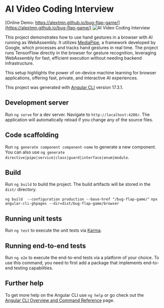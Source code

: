 # AI Video Coding Interview
[Online Demo: https://alextmn.github.io/bug-flap-game/](https://alextmn.github.io/bug-flap-game/)
![AI Video Coding Interview](ai-codinging-interview-1.gif)

This project demonstrates how to use hand gestures in a browser with AI running as WebAssembly. It utilizes [MediaPipe](https://ai.google.dev/edge/mediapipe/solutions/vision/hand_landmarker), a framework developed by Google, which processes and tracks hand gestures in real time. The project runs TensorFlow directly in the browser for gesture recognition, leveraging WebAssembly for fast, efficient execution without needing backend infrastructure.

This setup highlights the power of on-device machine learning for browser applications, offering fast, private, and interactive AI experiences.

This project was generated with [Angular CLI](https://github.com/angular/angular-cli) version 17.3.1.


## Development server

Run `ng serve` for a dev server. Navigate to `http://localhost:4200/`. The application will automatically reload if you change any of the source files.

## Code scaffolding

Run `ng generate component component-name` to generate a new component. You can also use `ng generate directive|pipe|service|class|guard|interface|enum|module`.

## Build
Run `ng build` to build the project. The build artifacts will be stored in the `dist/` directory.

`ng build  --configuration production --base-href "/bug-flap-game/"`
`npx angular-cli-ghpages --dir=dist/bug-flap-game/browser`

## Running unit tests

Run `ng test` to execute the unit tests via [Karma](https://karma-runner.github.io).

## Running end-to-end tests

Run `ng e2e` to execute the end-to-end tests via a platform of your choice. To use this command, you need to first add a package that implements end-to-end testing capabilities.

## Further help

To get more help on the Angular CLI use `ng help` or go check out the [Angular CLI Overview and Command Reference](https://angular.io/cli) page.
